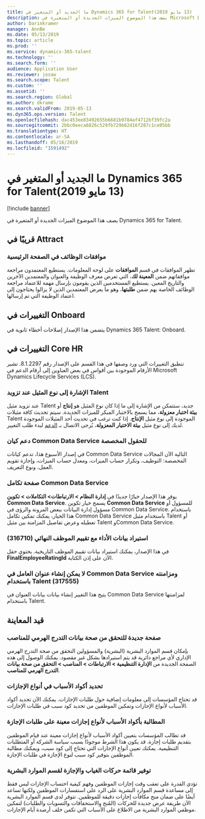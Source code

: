 ```yaml
---
title: ما الجديد أو المتغير في Dynamics 365 for Talent‏ (13‏ مايو 2019)
description: يصف هذا الموضوع الميزات الجديدة أو المتغيرة في Microsoft Dynamics 365 for Talent.
author: Darinkramer
manager: AnnBe
ms.date: 05/13/2019
ms.topic: article
ms.prod: ''
ms.service: dynamics-365-talent
ms.technology: ''
ms.search.form: ''
audience: Application User
ms.reviewer: josaw
ms.search.scope: Talent
ms.custom: ''
ms.assetid: ''
ms.search.region: Global
ms.author: dkrame
ms.search.validFrom: 2019-05-13
ms.dyn365.ops.version: Talent
ms.openlocfilehash: dac453ee83492655b6681b9784af4712bf39fc2a
ms.sourcegitcommit: 2bbc0eeca6826c529fb729b82d16f287c1ce05bb
ms.translationtype: HT
ms.contentlocale: ar-SA
ms.lasthandoff: 05/16/2019
ms.locfileid: "1591492"
---
```

# <a name="whats-new-or-changed-in-dynamics-365-for-talent-may-13-2019"></a>ما الجديد أو المتغير في Dynamics 365 for Talent‏ (13‏ مايو 2019)

[!include [banner](includes/banner.md)]

يصف هذا الموضوع الميزات الجديدة أو المتغيرة في Dynamics 365 for Talent.

## <a name="coming-soon-in-attract"></a>قريبًا في Attract

### <a name="job-approvals-on-home-page"></a>موافقات الوظائف في الصفحة الرئيسية

تظهر الموافقات في قسم **الموافقات** على لوحة المعلومات. يستطيع المعتمدون مراجعة موافقاتهم ضمن **المعينة لك**، التي تعرض معرف الوظيفة والعنوان والمعتمدين الآخرين والتاريخ المعين. يستطيع المستخدمين الذين يقومون بإرسال مهمة للاعتماد مراجعة الوظائف الخاصة بهم ضمن **طلبتها**، وهو ما يعرض المعتمدين الذين لا يزالوا يحتاجون إلى اعتماد الوظيفة التي تم إرسالها.

## <a name="changes-in-onboard"></a>التغييرات في Onboard

يتضمن هذا الإصدار إصلاحات أخطاء ثانوية في Dynamics 365 Talent: Onboard.

## <a name="changes-in-core-hr"></a>التغييرات في Core HR

تنطبق التغييرات التي ورد وصفها في هذا القسم على الإصدار رقم 8.1.2297. تشير الأرقام الموجودة بين أقواس في بعض العناوين إلى أرقام الدعم في Microsoft Dynamics Lifecycle Services (LCS).

### <a name="indicate-instance-type-when-provisioning-talent"></a>الإشارة إلى نوع المثيل عند تزويد Talent

عند تزويد مثيل Talent جديد، ستتمكن من الإشارة إلى ما إذا كان نوع المثيل هو **إنتاج** أو **بيئة اختبار معزولة**، مما يسمح بالاختبار المبكر للميزات الجديدة. سيتم تحديث كافة مثيلات Talent الموجودة إلى نوع مثيل **الإنتاج**. إذا كنت ترغب في تحديث أحد المثيلات الموجودة لديك إلى نوع مثيل **بيئة الاختيار المعزولة**، يُرجى الاتصال بـ [الدعم](https://docs.microsoft.com/en-us/dynamics365/unified-operations/talent/talent-support) لبدء طلب التغيير.

### <a name="common-data-service-entity-support-for-custom-fields"></a>دعم كيان Common Data Service للحقول المخصصة

في إصدار الأسبوع هذا، تدعم كيانات Common Data Service  التالية الآن المجالات المخصصة: التوظيف، وتكرار حساب الميزات، ومعدل حساب الميزات، وإجازة تقويم العمل، ونوع التعريف.

### <a name="common-data-service-integration-page"></a>صفحة تكامل Common Data Service

يوفر هذا الإصدار خيارًا جديدًا في **إدارة النظام > الارتباطات> التكاملات > تكوين Common Data Service**. يسمح خيار تكوين **Common Data Service** للمسؤول أو مسؤول إدارة البيانات ببعض المرونة والرؤى في Common Data Service. باستخدام هذا الخيار، يمكنك تمكين تكامل Common Data Service باستخدام مثيل Talent أو تعطيله وعرض تفاصيل المزامنة بين مثيل Talent وCommon Data Service.

### <a name="import-performance-data-with-final-employee-rating-316710"></a>استيراد بيانات الأداء مع تقييم الموظف النهائي (316710)

في هذا الإصدار، يمكنك استيراد بيانات تقييم الموظف التاريخية. يحتوي حقل **FinalEmployeeRatingId** الآن على إذن الكتابة.

### <a name="cant-create-worker-address-in-common-data-service-and-sync-it-with-talent-317555"></a>لا يمكن إنشاء عنوان العامل في Common Data Service ومزامنته باستخدام Talent (317555)

يتيح هذا التغيير إنشاء بيانات بيانات العنوان في Common Data Service لمزامنتها باستخدام Talent.

## <a name="in-preview"></a>قيد المعاينة

### <a name="new-page-to-validate-position-hierarchy-data"></a>صفحة جديدة للتحقق من صحة بيانات التدرج الهرمي للمناصب

بإمكان قسم الموارد البشرية (البشرية) والمسؤولين التحقق من صحة التدرج الهرمي الإداري لأي مراجع دائرية قد يتم استيرادها بشكل غير مقصود. يمكنك الوصول إلى هذه الصفحة الجديدة من **الإدارة التنظيمية > الارتباطات > المناصب > التحقق من صحة بيانات التدرج الهرمي للمناصب‬**.

### <a name="specify-reason-codes-on-leave-types"></a>تحديد أكواد الأسباب في أنواع الإجازات

قد تحتاج المؤسسات إلى معلومات إضافية حول طلبات الإجازات. يمكنك الآن تحديد أكواد الأسباب لأنواع الإجازات وتمكين الموظفين من تحديد كود سبب في طلبات الإجازات.

### <a name="require-reason-codes-for-specific-leave-types-on-time-off-requests"></a>المطالبة بأكواد الأسباب لأنواع إجازات معينة على طلبات الإجازة

قد تطالب المؤسسات بتعيين أكواد الأسباب لأنواع إجازات معينة عند قيام الموظفين بتقديم طلبات إجازة. قد يكون هذا الشرط موجودًا بسبب سياسة الشركة أو المتطلبات التنظيمية. يمكنك تعيين أنواع الإجازات التي تحتاج إلى كود سبب، ويمكنك مطالبة الموظفين بتوفير كود سبب لنوع الإجازة في طلبات الإجازة.

### <a name="provide-a-leave-and-absence-transaction-list-for-hr"></a>توفير قائمة حركات الغياب والإجازة لقسم الموارد البشرية

تؤدي القدرة على تعقب وقت إجازات الموظفين وفهم كيفية احتساب الإجازات ليس فقط إلى مساعدة قسم الموارد البشرية على الرد على استفسارات الموظفين ولكنها تساعد أيضًا على ضمان منح مكافآت إجازات دقيقة للموظفين. تتوفر لدى قسم الموارد البشرية الآن طريقة عرض جديدة للحركات (المُنح والاستحقاقات والتسويات والطلبات) لتمكين موظفي الموارد البشرية من الاطلاع على الأسباب التي تكمن خلف أرصدة أيام الإجازات.
